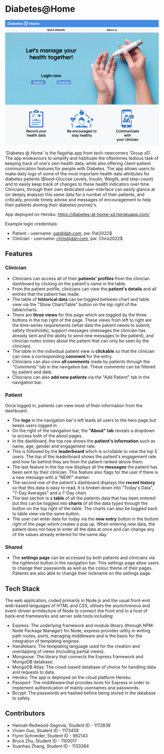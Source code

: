 # Diabetes@Home

![demo image](demo.png)

'Diabetes @ Home' is the flagship app from tech-newcomers 'Group xD'.
The app endeavours to simplify and habituate the oftentimes tedious task of keeping track of one's own health data, while also offering client-patient communication features for people with Diabetes. The app allows users to make daily logs of some of the most important health data attributes for diabetes patients (Blood-Glucose Levels, Insulin, Weight, and step-count) and to easily keep track of changes to these health indicators over time. Clinicians, through their own dedicated user-interface can easily glance at (or deeply analyse) this same data for a number of their patients, and critically, provide timely advise and messages of encouragement to help their patients alomng their diabetes journey's. </br>

App deployed on Heroku: https://diabetes-at-home-xd.herokuapp.com/

Example login credentials:
- Patient - username: pat@dah.com, pw: Pat2022$
- Clinician - username: chris@dah.com, pw: Chris2022$

## Features

### Clinician
- Clinicians can access all of their **patients' profiles** from the clinician dashboard by clicking on the patient's name in the table. 
- From the patient profile, clinicians can view the **patient's details** and all entries that the patient has made. 
- The table of **historical data** can be toggled between chart and table view via the "Show Chart/Table" button on the top right of the table/charts. 
- There are **three views** for this page which are toggled by the three buttons in the top right of the page. These views from left to right are the time-series requirements (what data the patient needs to submit, safety thresholds), support messages (messages the clinician has already sent and the ability to send new messages to the patient), and clinician notes (notes about the patient that can only be seen by the clinician). 
- The table in the individual patient view is **clickable** so that the clinician can view a corresponding **comment** for the entry. 
- Clinicians can also view **all comments** made by patients through the "Comments" tab in the navigation bar. These comments can be filtered by patient and date. 
- Clinicians can also **add new patients** via the "Add Patient" tab in the navigation bar.

### Patient
Once logged in, patients can view most of their information from the dashboard. 
- The **logo** in the navigation bar's left leads all users to the hero page but keeps users logged in. 
- On the right of the navigation bar, the **"About" tab** reveals a dropdown to access both of the about pages. 
- In the dashboard, the top row shows the **patient's information** such as name, age, gender and engagement rate. 
- This is followed by the **leaderboard** which is scrollable to view the top 5 users. The top of the leaderboard shows the patient's engagement rate and how far behind they are from the patient ranked above them. 
- The last feature in the top row displays all the **messages** the patient has been sent by their clinician. This feature also flags for the user if there is a new message with a "NEW!" marker. 
- The second row of the patient's dashboard displays the **recent history** so that this data is easy to read. It is broken down into "Today's Data", "7-Day Averages" and a 7-Day chart. 
- The last section is a **table** of all the patients data that has been entered but this can be toggled into **charts** of all the data types through the button on the top right of the table. The charts can also be toggled back to table view via the same button. 
- The user can enter data for today via the **new entry** button in the bottom right of the page which creates a pop up. When entering new data, the patient does not have to enter all the data at once and can change any of the values already entered for the same day.

### Shared
- The **settings page** can be accessed by both patients and clinicians via the rightmost button in the navigation bar. This settings page allow users to change their passwords as well as the colour theme of their pages. Patients are also able to change their nickname on the settings page.

## Tech Stack

The web application, coded primarily in Node.js and the usual front-end web-based languages of HTML and CSS, utilises the asynchronous and event-driven architecture of Node to connect the front end to a host of back-end frameworks and server side tools including:

- Express: The underlying framework and module library (through NPM: Node Package Manager) for Node, express provides utility in writing path routes, ports, managing middleware and is the basis for the integration of templating engines.
- Handlebars: The templating language used for the creation and overlapping of views (including partial views).
- Mongoose: The library that connects the Express framework and MongoDB database.
- MongoDB Atlas: The cloud-based database of choice for handling data and requests to data.
- Heroku: The app is deployed on the cloud platform Heroku.
- Passport: The middleware that provides tools for Express in order to implement authentication of mainly usernames and passwords.
- Bcrypt: The passwords are hashed before being stored in the database to safely.

## Contributors

- Hannah Redwood-Segovia, Student ID - 1172839
- Vivien Guo, Student ID - 1173459
- Flynn Schneider, Student ID - 982143
- Bruce Zhu, Student ID - 1100017
- Xuanhao Zhang, Student ID - 1133384
